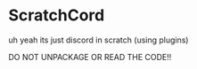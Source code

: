 # ScratchCord
uh yeah its just discord in scratch (using plugins)

DO NOT UNPACKAGE OR READ THE CODE!!
